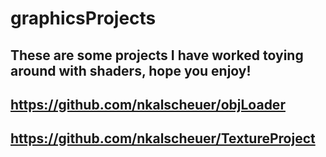 # graphicsProjects
## These are some projects I have worked toying around with shaders, hope you enjoy!
## https://github.com/nkalscheuer/objLoader
## https://github.com/nkalscheuer/TextureProject
